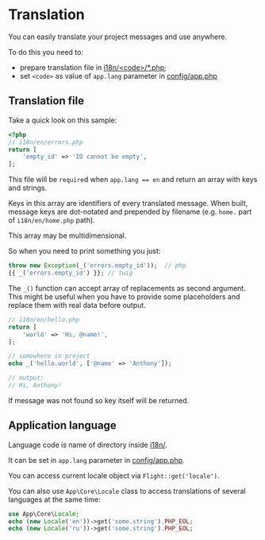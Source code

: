 # Translation

You can easily translate your project messages and use anywhere.

To do this you need to:

* prepare translation file in [i18n/\<code>/*.php](../i18n);
* set `<code>` as value of `app.lang` parameter in [config/app.php](../config/app.php)

## Translation file

Take a quick look on this sample:

```php
<?php
// i18n/en/errors.php
return [
    'empty_id' => 'ID cannot be empty',
];
```

This file will be `require`d when `app.lang == en` and return an array with keys and strings.

Keys in this array are identifiers of every translated message.
When built, message keys are dot-notated and prepended by filename (e.g. `home.` part of `i18n/en/home.php` path).

This array may be multidimensional.

So when you need to print something you just:

```php
throw new Exception(_('errors.empty_id'));  // php
{{ _('errors.empty_id') }}; // twig
```

The `_()` function can accept array of replacements as second argument.
This might be useful when you have to provide some placeholders and replace them with real data before output.

```php
// i18n/en/hello.php
return [
    'world' => 'Hi, @name!',
];

// somewhere in project
echo _('hello.world', ['@name' => 'Anthony']);

// output:
// Hi, Anthony!
```

If message was not found so key itself will be returned.

## Application language

Language code is name of directory inside [i18n/](../i18n).

It can be set in `app.lang` parameter in [config/app.php](../config/app.php).

You can access current locale object via `Flight::get('locale')`.

You can also use `App\Core\Locale` class to access translations of several languages at the same time:

```php
use App\Core\Locale;
echo (new Locale('en'))->get('some.string').PHP_EOL;
echo (new Locale('ru'))->get('some.string').PHP_EOL;
```

